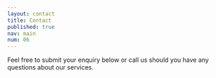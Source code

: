 ```yaml
---
layout: contact
title: Contact
published: true
nav: main
num: 06
---
```


Feel free to submit your enquiry below or call us should you have any questions about our services.
